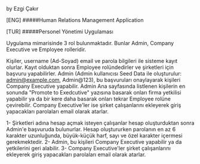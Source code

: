 ﻿by Ezgi Çakır

[ENG]
#####Human Relations Management Application


[TUR]
#####Personel Yönetimi Uygulaması

Uygulama mimarisinde 3 rol bulunmaktadır. Bunlar Admin, Company Executive ve Employee rolleridir. 

Kişiler, username (Ad-Soyad) email ve parola bilgileri ile sisteme kayıt olurlar. Kayıt olduktan sonra Employee rolündedirler ve şirketleri için başvuru yapabilirler. Admin (Admin kullanıcısı Seed Data ile oluşturulur: admin@example.com, Admin@123), bu başvuruları onaylayarak kişileri Company Executive yapabilir. Admin Ana sayfasında listlenen kişilerin en sonunda "Promote to Exedcutive" yazısına basarak onları firma yetkilisi yapabilir ya da bir kere daha basarak onları tekrar Employee rolüne çevirebilir.
Company Executive'ler ise şirket çalışanlarını ekleyerek giriş yapacakları parolaları email olarak atarlar.


1- Şirketleri adına hesap açmak isteyen çalışanlar hesap oluşturduktan sonra Admin'e başvuruda bulunurlar. Hesap oluştururken parolanın en az 6 karakter uzunluğunda, büyük-küçük harf, sayı ve özel karakter içermesi gerekmektedir.
2- Admin, bu kişileri Company Executive yapabilir ya da yetkilerini geri alabilir.
3- Company Executive'ler şirket çalışanlarını ekleyerek giriş yapacakları parolaları email olarak atarlar. 

